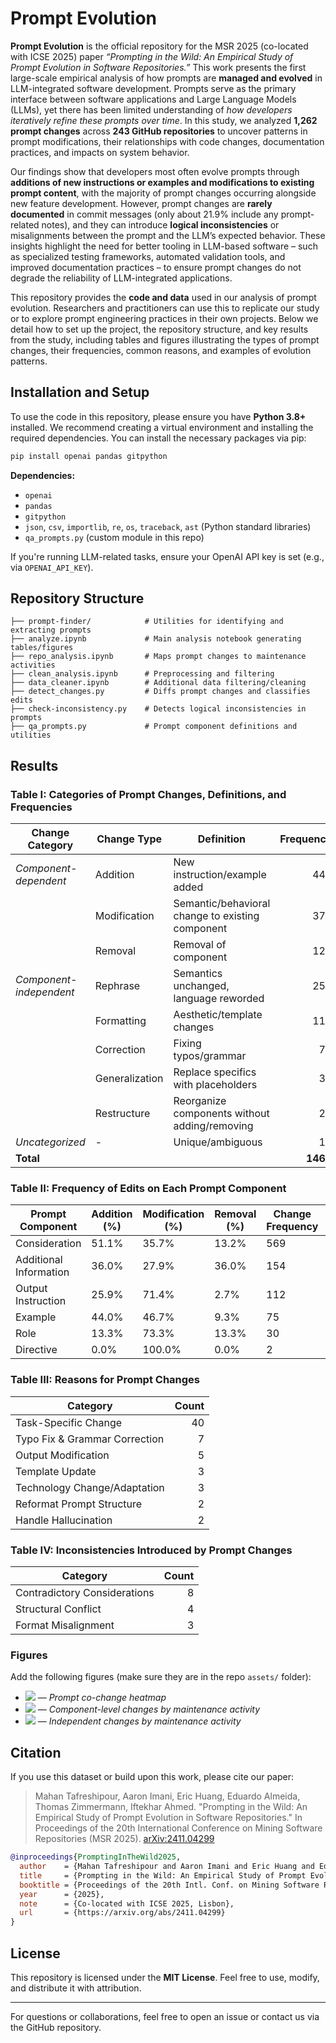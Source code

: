 # Prompt Evolution

**Prompt Evolution** is the official repository for the MSR 2025 (co-located with ICSE 2025) paper *“Prompting in the Wild: An Empirical Study of Prompt Evolution in Software Repositories.”* This work presents the first large-scale empirical analysis of how prompts are **managed and evolved** in LLM-integrated software development. Prompts serve as the primary interface between software applications and Large Language Models (LLMs), yet there has been limited understanding of *how developers iteratively refine these prompts over time*. In this study, we analyzed **1,262 prompt changes** across **243 GitHub repositories** to uncover patterns in prompt modifications, their relationships with code changes, documentation practices, and impacts on system behavior.

Our findings show that developers most often evolve prompts through **additions of new instructions or examples and modifications to existing prompt content**, with the majority of prompt changes occurring alongside new feature development. However, prompt changes are **rarely documented** in commit messages (only about 21.9% include any prompt-related notes), and they can introduce **logical inconsistencies** or misalignments between the prompt and the LLM’s expected behavior. These insights highlight the need for better tooling in LLM-based software – such as specialized testing frameworks, automated validation tools, and improved documentation practices – to ensure prompt changes do not degrade the reliability of LLM-integrated applications.

This repository provides the **code and data** used in our analysis of prompt evolution. Researchers and practitioners can use this to replicate our study or to explore prompt engineering practices in their own projects. Below we detail how to set up the project, the repository structure, and key results from the study, including tables and figures illustrating the types of prompt changes, their frequencies, common reasons, and examples of evolution patterns.

## Installation and Setup

To use the code in this repository, please ensure you have **Python 3.8+** installed. We recommend creating a virtual environment and installing the required dependencies. You can install the necessary packages via pip:

```bash
pip install openai pandas gitpython
```

**Dependencies:**

* `openai`
* `pandas`
* `gitpython`
* `json`, `csv`, `importlib`, `re`, `os`, `traceback`, `ast` (Python standard libraries)
* `qa_prompts.py` (custom module in this repo)

If you're running LLM-related tasks, ensure your OpenAI API key is set (e.g., via `OPENAI_API_KEY`).

## Repository Structure

```
├── prompt-finder/            # Utilities for identifying and extracting prompts
├── analyze.ipynb             # Main analysis notebook generating tables/figures
├── repo_analysis.ipynb       # Maps prompt changes to maintenance activities
├── clean_analysis.ipynb      # Preprocessing and filtering
├── data_cleaner.ipynb        # Additional data filtering/cleaning
├── detect_changes.py         # Diffs prompt changes and classifies edits
├── check-inconsistency.py    # Detects logical inconsistencies in prompts
├── qa_prompts.py             # Prompt component definitions and utilities
```

## Results

### Table I: Categories of Prompt Changes, Definitions, and Frequencies

| **Change Category**     | **Change Type** | **Definition**                                   | **Frequency** | **Percentage** |
| ----------------------- | --------------- | ------------------------------------------------ | ------------: | -------------: |
| *Component-dependent*   | Addition        | New instruction/example added                    |           440 |          30.1% |
|                         | Modification    | Semantic/behavioral change to existing component |           373 |          25.5% |
|                         | Removal         | Removal of component                             |           129 |           8.8% |
| *Component-independent* | Rephrase        | Semantics unchanged, language reworded           |           254 |          17.4% |
|                         | Formatting      | Aesthetic/template changes                       |           116 |           7.9% |
|                         | Correction      | Fixing typos/grammar                             |            71 |           4.9% |
|                         | Generalization  | Replace specifics with placeholders              |            34 |           2.3% |
|                         | Restructure     | Reorganize components without adding/removing    |            29 |           2.0% |
| *Uncategorized*         | -               | Unique/ambiguous                                 |            17 |           1.1% |
| **Total**               |                 |                                                  |      **1463** |       **100%** |

### Table II: Frequency of Edits on Each Prompt Component

| **Prompt Component**   | **Addition (%)** | **Modification (%)** | **Removal (%)** | **Change Frequency** | **% of Total** |
| ---------------------- | ---------------- | -------------------- | --------------- | -------------------- | -------------: |
| Consideration          | 51.1%            | 35.7%                | 13.2%           | 569                  |         60.40% |
| Additional Information | 36.0%            | 27.9%                | 36.0%           | 154                  |         16.35% |
| Output Instruction     | 25.9%            | 71.4%                | 2.7%            | 112                  |         11.89% |
| Example                | 44.0%            | 46.7%                | 9.3%            | 75                   |          7.96% |
| Role                   | 13.3%            | 73.3%                | 13.3%           | 30                   |          3.18% |
| Directive              | 0.0%             | 100.0%               | 0.0%            | 2                    |          0.21% |

### Table III: Reasons for Prompt Changes

| **Category**                  | **Count** |
| ----------------------------- | --------: |
| Task-Specific Change          |        40 |
| Typo Fix & Grammar Correction |         7 |
| Output Modification           |         5 |
| Template Update               |         3 |
| Technology Change/Adaptation  |         3 |
| Reformat Prompt Structure     |         2 |
| Handle Hallucination          |         2 |

### Table IV: Inconsistencies Introduced by Prompt Changes

| **Category**                 | **Count** |
| ---------------------------- | --------: |
| Contradictory Considerations |         8 |
| Structural Conflict          |         4 |
| Format Misalignment          |         3 |

### Figures

Add the following figures (make sure they are in the repo `assets/` folder):

* ![](assets/figure_heatmap.png) — *Prompt co-change heatmap*
* ![](assets/figure_component_by_activity.png) — *Component-level changes by maintenance activity*
* ![](assets/figure_independent_by_activity.png) — *Independent changes by maintenance activity*

## Citation

If you use this dataset or build upon this work, please cite our paper:

> Mahan Tafreshipour, Aaron Imani, Eric Huang, Eduardo Almeida, Thomas Zimmermann, Iftekhar Ahmed. "Prompting in the Wild: An Empirical Study of Prompt Evolution in Software Repositories." In Proceedings of the 20th International Conference on Mining Software Repositories (MSR 2025). [arXiv:2411.04299](https://arxiv.org/abs/2411.04299)

```bibtex
@inproceedings{PromptingInTheWild2025,
  author    = {Mahan Tafreshipour and Aaron Imani and Eric Huang and Eduardo Almeida and Thomas Zimmermann and Iftekhar Ahmed},
  title     = {Prompting in the Wild: An Empirical Study of Prompt Evolution in Software Repositories},
  booktitle = {Proceedings of the 20th Intl. Conf. on Mining Software Repositories (MSR)},
  year      = {2025},
  note      = {Co-located with ICSE 2025, Lisbon},
  url       = {https://arxiv.org/abs/2411.04299}
}
```

## License

This repository is licensed under the **MIT License**. Feel free to use, modify, and distribute it with attribution.

---

For questions or collaborations, feel free to open an issue or contact us via the GitHub repository.
